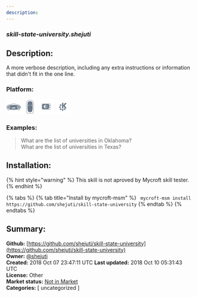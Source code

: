 ```yaml
---
description: 
---
```


### _skill-state-university.shejuti_  
## Description:  
A more verbose description, including any extra instructions or
information that didn't fit in the one line.  
  
### Platform:  
 ![Mark I](../.gitbook/assets/mark-1-icon.png)  ![Mark II](../.gitbook/assets/mark-2-icon.png)  ![Picroft](../.gitbook/assets/picroft-icon.png)  ![plasmoid](../.gitbook/assets/kde.png)   
### Examples:  
> What are the list of universities in Oklahoma?  
> What are the list of universities in Texas?  
  
## Installation:  
{% hint style="warning" %}
This skill is not aproved by Mycroft skill tester.
{% endhint %}
    
{% tabs %}
{% tab title="Install by mycroft-msm" %}
``` mycroft-msm install https://github.com/shejuti/skill-state-university```
{% endtab %}
  {% endtabs %}
    
## Summary:  
**Github:** [https://github.com/shejuti/skill-state-university](https://github.com/shejuti/skill-state-university)  
**Owner:** [@shejuti](https://github.com/shejuti)  
**Created:** 2018 Oct 07 23:47:11 UTC  **Last updated:** 2018 Oct 10 05:31:43 UTC  
**License:** Other  
**Market status:** [Not in Market](https://market.mycroft.ai/skill/)  
**Categories:** [ uncategorized ]   
